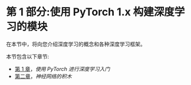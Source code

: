 <title>Section 1: Building Blocks of Deep Learning with PyTorch 1.x</title> <link rel="stylesheet" href="css/style.css" type="text/css"> 

# 第 1 部分:使用 PyTorch 1.x 构建深度学习的模块

在本节中，将向您介绍深度学习的概念和各种深度学习框架。

本节包含以下章节:

*   [第 1 章](6b75b7b1-4de9-4b3f-8405-8b22afd6551e.xhtml)，*使用 PyTorch 进行深度学习入门*
*   [第二章](1bce749b-9bde-49fb-b63a-fd6ca2e48229.xhtml)，*神经网络的积木*